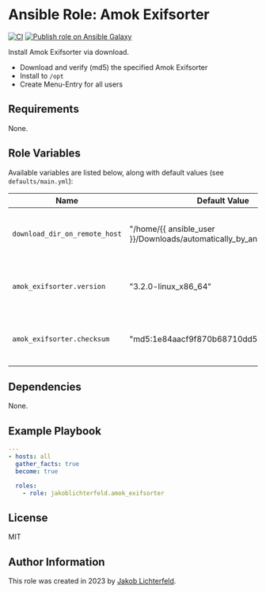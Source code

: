 # Ansible Role: Amok Exifsorter

[![CI](https://github.com/JakobLichterfeld/ansible-role-amok_exifsorter/actions/workflows/ci.yml/badge.svg?branch=main)](https://github.com/JakobLichterfeld/ansible-role-amok_exifsorter/actions/workflows/ci.yml)
[![Publish role on Ansible Galaxy](https://github.com/JakobLichterfeld/ansible-role-amok_exifsorter/actions/workflows/publish_role_on_ansible_galaxy.yml/badge.svg?branch=main)](https://github.com/JakobLichterfeld/ansible-role-amok_exifsorter/actions/workflows/publish_role_on_ansible_galaxy.yml)

Install Amok Exifsorter via download.

- Download and verify (md5) the specified Amok Exifsorter
- Install to `/opt`
- Create Menu-Entry for all users

## Requirements

None.

## Role Variables

Available variables are listed below, along with default values (see `defaults/main.yml`):

| Name           | Default Value   | Description                        |
| -------------- | --------------- | -----------------------------------|
| `download_dir_on_remote_host` | "/home/{{ ansible_user }}/Downloads/automatically_by_ansible_playbook" | Download Base Directory on Remote Host |
| `amok_exifsorter.version` | "3.2.0-linux_x86_64" | Amok Exifsorter Version you want to install |
| `amok_exifsorter.checksum` | "md5:1e84aacf9f870b68710dd588fed020df" | Checksum of the version to be downloaded |

## Dependencies

None.

## Example Playbook

```yaml
---
- hosts: all
  gather_facts: true
  become: true

  roles:
    - role: jakoblichterfeld.amok_exifsorter

```

## License

MIT

## Author Information

This role was created in 2023 by [Jakob Lichterfeld](https://github.com/JakobLichterfeld).
